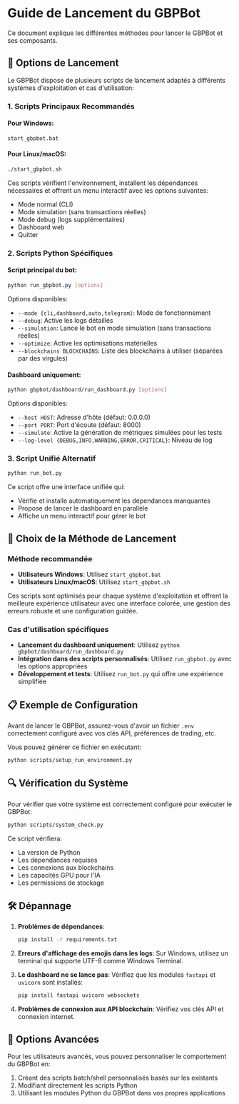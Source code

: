 # Guide de Lancement du GBPBot  

Ce document explique les différentes méthodes pour lancer le GBPBot et ses composants.

## 🚀 Options de Lancement

Le GBPBot dispose de plusieurs scripts de lancement adaptés à différents systèmes d'exploitation et cas d'utilisation:

### 1. Scripts Principaux Recommandés

#### Pour Windows:
```batch
start_gbpbot.bat
```

#### Pour Linux/macOS:
```bash
./start_gbpbot.sh
```

Ces scripts vérifient l'environnement, installent les dépendances nécessaires et offrent un menu interactif avec les options suivantes:
- Mode normal (CLI)
- Mode simulation (sans transactions réelles)
- Mode debug (logs supplémentaires)
- Dashboard web
- Quitter

### 2. Scripts Python Spécifiques

#### Script principal du bot:
```bash
python run_gbpbot.py [options]
```

Options disponibles:
- `--mode {cli,dashboard,auto,telegram}`: Mode de fonctionnement
- `--debug`: Active les logs détaillés
- `--simulation`: Lance le bot en mode simulation (sans transactions réelles)
- `--optimize`: Active les optimisations matérielles
- `--blockchains BLOCKCHAINS`: Liste des blockchains à utiliser (séparées par des virgules)

#### Dashboard uniquement:
```bash
python gbpbot/dashboard/run_dashboard.py [options]
```

Options disponibles:
- `--host HOST`: Adresse d'hôte (défaut: 0.0.0.0)
- `--port PORT`: Port d'écoute (défaut: 8000)
- `--simulate`: Active la génération de métriques simulées pour les tests
- `--log-level {DEBUG,INFO,WARNING,ERROR,CRITICAL}`: Niveau de log

### 3. Script Unifié Alternatif

```bash
python run_bot.py
```

Ce script offre une interface unifiée qui:
- Vérifie et installe automatiquement les dépendances manquantes
- Propose de lancer le dashboard en parallèle
- Affiche un menu interactif pour gérer le bot

## 🔧 Choix de la Méthode de Lancement

### Méthode recommandée
- **Utilisateurs Windows**: Utilisez `start_gbpbot.bat`
- **Utilisateurs Linux/macOS**: Utilisez `start_gbpbot.sh`

Ces scripts sont optimisés pour chaque système d'exploitation et offrent la meilleure expérience utilisateur avec une interface colorée, une gestion des erreurs robuste et une configuration guidée.

### Cas d'utilisation spécifiques
- **Lancement du dashboard uniquement**: Utilisez `python gbpbot/dashboard/run_dashboard.py`
- **Intégration dans des scripts personnalisés**: Utilisez `run_gbpbot.py` avec les options appropriées
- **Développement et tests**: Utilisez `run_bot.py` qui offre une expérience simplifiée

## 📋 Exemple de Configuration

Avant de lancer le GBPBot, assurez-vous d'avoir un fichier `.env` correctement configuré avec vos clés API, préférences de trading, etc.

Vous pouvez générer ce fichier en exécutant:
```bash
python scripts/setup_run_environment.py
```

## 🔍 Vérification du Système

Pour vérifier que votre système est correctement configuré pour exécuter le GBPBot:
```bash
python scripts/system_check.py
```

Ce script vérifiera:
- La version de Python
- Les dépendances requises
- Les connexions aux blockchains
- Les capacités GPU pour l'IA
- Les permissions de stockage

## 🛠️ Dépannage

1. **Problèmes de dépendances**:
   ```bash
   pip install -r requirements.txt
   ```

2. **Erreurs d'affichage des emojis dans les logs**:
   Sur Windows, utilisez un terminal qui supporte UTF-8 comme Windows Terminal.

3. **Le dashboard ne se lance pas**:
   Vérifiez que les modules `fastapi` et `uvicorn` sont installés:
   ```bash
   pip install fastapi uvicorn websockets
   ```

4. **Problèmes de connexion aux API blockchain**:
   Vérifiez vos clés API et connexion internet.

## 🔄 Options Avancées

Pour les utilisateurs avancés, vous pouvez personnaliser le comportement du GBPBot en:

1. Créant des scripts batch/shell personnalisés basés sur les existants
2. Modifiant directement les scripts Python
3. Utilisant les modules Python du GBPBot dans vos propres applications 
